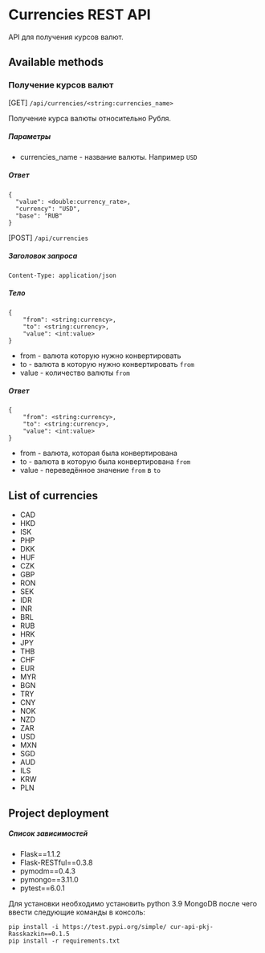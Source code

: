 # Currencies REST API

API для получения курсов валют.

## Available methods

### Получение курсов валют

[GET] ```/api/currencies/<string:currencies_name>```

Получение курса валюты относительно Рубля.

##### Параметры
 - currencies_name - название валюты. Например ```USD```

##### Ответ

```
{
  "value": <double:currency_rate>,
  "currency": "USD",
  "base": "RUB"
}
```

[POST] ```/api/currencies```

##### Заголовок запроса

```Content-Type: application/json```

##### Тело

```
{
    "from": <string:currency>,
    "to": <string:currency>,
    "value": <int:value>
}
```

- from - валюта которую нужно конвертировать
- to - валюта в которую нужно конвертировать ```from```
- value - количество валюты ```from```

##### Ответ

```
{
    "from": <string:currency>,
    "to": <string:currency>,
    "value": <int:value>
}
```

- from - валюта, которая была конвертирована
- to - валюта в которую была конвертирована ```from```
- value - переведённое значение ```from``` в ```to```

## List of currencies

- CAD
- HKD
- ISK
- PHP
- DKK
- HUF
- CZK
- GBP
- RON
- SEK
- IDR
- INR
- BRL
- RUB
- HRK
- JPY
- THB
- CHF
- EUR
- MYR
- BGN
- TRY
- CNY
- NOK
- NZD
- ZAR
- USD
- MXN
- SGD
- AUD
- ILS
- KRW
- PLN

## Project deployment

##### Список зависимостей

- Flask==1.1.2
- Flask-RESTful==0.3.8
- pymodm==0.4.3
- pymongo==3.11.0
- pytest==6.0.1

Для установки необходимо установить python 3.9 MongoDB после чего ввести следующие команды в консоль:
```
pip install -i https://test.pypi.org/simple/ cur-api-pkj-Rasskazkin==0.1.5
pip install -r requirements.txt
```
